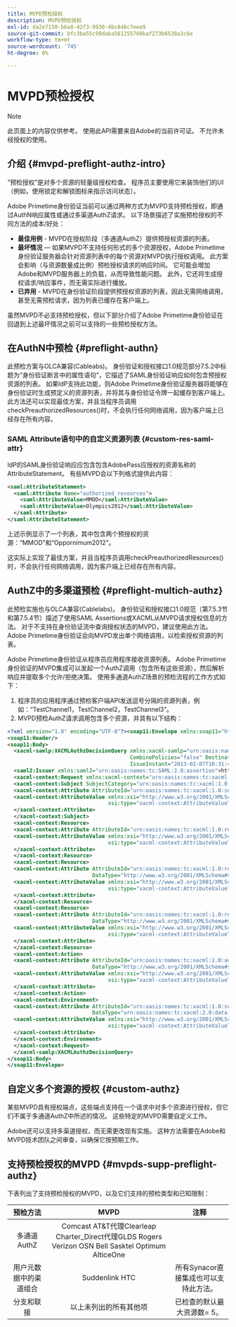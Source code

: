 ```yaml
---
title: MVPD预检授权
description: MVPD预检授权
exl-id: da2e7150-b6a8-42f3-9930-4bc846c7eee9
source-git-commit: bfc3ba55c99daba561255760baf273b6538a3c6e
workflow-type: tm+mt
source-wordcount: '745'
ht-degree: 0%

---
```


# MVPD预检授权

>[!NOTE]
>
>此页面上的内容仅供参考。 使用此API需要来自Adobe的当前许可证。 不允许未经授权的使用。

## 介绍 {#mvpd-preflight-authz-intro}

“预检授权”是对多个资源的轻量级授权检查。 程序员主要使用它来装饰他们的UI（例如，使用锁定和解锁图标来指示访问状态）。

Adobe Primetime身份验证当前可以通过两种方式为MVPD支持预检授权，即通过AuthN响应属性或通过多渠道AuthZ请求。  以下场景描述了实施预检授权的不同方法的成本/好处：

* **最佳用例** - MVPD在授权阶段（多通道AuthZ）提供预授权资源的列表。
* **最坏情况**  — 如果MVPD不支持任何形式的多个资源授权，Adobe Primetime身份验证服务器会针对资源列表中的每个资源对MVPD执行授权调用。 此方案会影响（与资源数量成比例）预检授权请求的响应时间。 它可能会增加Adobe和MVPD服务器上的负载，从而导致性能问题。 此外，它还将生成授权请求/响应事件，而无需实际进行播放。
* **已弃用** - MVPD在身份验证阶段提供预授权资源的列表，因此无需网络调用，甚至无需预检请求，因为列表已缓存在客户端上。

虽然MVPD不必支持预检授权，但以下部分介绍了Adobe Primetime身份验证在回退到上述最坏情况之前可以支持的一些预检授权方法。

## 在AuthN中预检 {#preflight-authn}

此预检方案与OLCA兼容(Cableabs)。 身份验证和授权接口1.0规范部分7.5.2中标题为“身份验证断言中的属性语句”，它描述了SAML身份验证响应如何包含预授权资源的列表。 如果IdP支持此功能，则Adobe Primetime身份验证服务器将能够在身份验证时生成预定义的资源列表，并将其与身份验证令牌一起缓存到客户端上。 此方法还可以实现最佳方案，并且当程序员调用checkPreauthorizedResources()时，不会执行任何网络调用，因为客户端上已经存在所有内容。

### SAML Attribute语句中的自定义资源列表 {#custom-res-saml-attr}

IdP的SAML身份验证响应应包含包含AdobePass应授权的资源名称的AttributeStatement。  有些MVPD会以下列格式提供此内容：

```XML
<saml:AttributeStatement>
  <saml:Attribute Name="authorized_resources">
    <saml:AttributeValue>MMOD</saml:AttributeValue>
    <saml:AttributeValue>Olympics2012</saml:AttributeValue>
  </saml:Attribute>
</saml:AttributeStatement>
```

上述示例显示了一个列表，其中包含两个预授权的资源：“MMOD”和“Oppornimum2012”。

这实际上实现了最佳方案，并且当程序员调用checkPreauthorizedResources()时，不会执行任何网络调用，因为客户端上已经存在所有内容。

## AuthZ中的多渠道预检 {#preflight-multich-authz}

此预检实施也与OLCA兼容(Cablelabs)。  身份验证和授权接口1.0规范（第7.5.3节和第7.5.4节）描述了使用SAML Assertions或XACML从MVPD请求授权信息的方法。 对于不支持在身份验证流中查询授权状态的MVPD，建议使用此方法。 Adobe Primetime身份验证会向MVPD发出单个网络调用，以检索授权资源的列表。


Adobe Primetime身份验证从程序员应用程序接收资源列表。 Adobe Primetime身份验证的MVPD集成可以发起一个AuthZ调用（包含所有这些资源），然后解析响应并提取多个允许/拒绝决策。  使用多通道AuthZ场景的预检流程的工作方式如下：

1. 程序员的应用程序通过预检客户端API发送逗号分隔的资源列表，例如：“TestChannel1，TestChannel2，TestChannel3”。
1. MVPD预检AuthZ请求调用包含多个资源，并具有以下结构：

```XML
<?xml version="1.0" encoding="UTF-8"?><soap11:Envelope xmlns:soap11="http://schemas.xmlsoap.org/soap/envelope/"> 
<soap11:Header/> 
<soap11:Body> 
  <xacml-samlp:XACMLAuthzDecisionQuery xmlns:xacml-samlp="urn:oasis:names:tc:xacml:2.0:profile:saml2.0:v2:schema:protocol" 
                                       CombinePolicies="false" Destination="https://login.idpexmaple.net/" ID="_3576604f382455d6495f342d9e07b69c" 
                                       IssueInstant="2013-02-07T10:31:40.333Z" Version="2.0"> 
  <saml2:Issuer xmlns:saml2="urn:oasis:names:tc:SAML:2.0:assertion">https://saml.sp.auth-staging.adobe.com/on-behalf-of/TestDistributors</saml2:Issuer> 
  <xacml-context:Request xmlns:xacml-context="urn:oasis:names:tc:xacml:2.0:context:schema:os"> 
  <xacml-context:Subject SubjectCategory="urn:oasis:names:tc:xacml:1.0:subject-category:access-subject"> 
  <xacml-context:Attribute AttributeId="urn:oasis:names:tc:xacml:1.0:subject:subject-id" DataType="http://www.w3.org/2001/XMLSchema#string"> 
  <xacml-context:AttributeValue xmlns:xsi="http://www.w3.org/2001/XMLSchema-instance" 
                                xsi:type="xacml-context:AttributeValueType">VFZTAQEAABQCe[...]</xacml-context:AttributeValue> 
  </xacml-context:Attribute> 
  </xacml-context:Subject> 
  <xacml-context:Resource> 
  <xacml-context:Attribute AttributeId="urn:oasis:names:tc:xacml:1.0:resource:resource-id" DataType="http://www.w3.org/2001/XMLSchema#string"> 
  <xacml-context:AttributeValue xmlns:xsi="http://www.w3.org/2001/XMLSchema-instance" 
                                xsi:type="xacml-context:AttributeValueType">TestChannel1</xacml-context:AttributeValue> 
  </xacml-context:Attribute> 
  </xacml-context:Resource> 
  <xacml-context:Resource> 
  <xacml-context:Attribute AttributeId="urn:oasis:names:tc:xacml:1.0:resource:resource-id" 
                           DataType="http://www.w3.org/2001/XMLSchema#string"> 
  <xacml-context:AttributeValue xmlns:xsi="http://www.w3.org/2001/XMLSchema-instance" 
                                xsi:type="xacml-context:AttributeValueType">TestChannel2</xacml-context:AttributeValue> 
  </xacml-context:Attribute> 
  </xacml-context:Resource> 
  <xacml-context:Resource> 
  <xacml-context:Attribute AttributeId="urn:oasis:names:tc:xacml:1.0:resource:resource-id" 
                           DataType="http://www.w3.org/2001/XMLSchema#string"> 
  <xacml-context:AttributeValue xmlns:xsi="http://www.w3.org/2001/XMLSchema-instance"
                                xsi:type="xacml-context:AttributeValueType">TestChannel3</xacml-context:AttributeValue> 
  </xacml-context:Attribute> 
  </xacml-context:Resource> 
  <xacml-context:Action> 
  <xacml-context:Attribute AttributeId="urn:oasis:names:tc:xacml:1.0:action:action-id" 
                           DataType="http://www.w3.org/2001/XMLSchema#string"> 
  <xacml-context:AttributeValue xmlns:xsi="http://www.w3.org/2001/XMLSchema-instance" 
                                xsi:type="xacml-context:AttributeValueType">VIEW</xacml-context:AttributeValue> 
  </xacml-context:Attribute> 
  </xacml-context:Action> 
  <xacml-context:Environment> 
  <xacml-context:Attribute AttributeId="urn:oasis:names:tc:xacml:1.0:subject:authn-locality:ip-address" 
                           DataType="urn:oasis:names:tc:xacml:2.0:data-type:ipAddress"> 
  <xacml-context:AttributeValue xmlns:xsi="http://www.w3.org/2001/XMLSchema-instance" 
                                xsi:type="xacml-context:AttributeValueType">127.0.0.1</xacml-context:AttributeValue> 
  </xacml-context:Attribute> 
  </xacml-context:Environment> 
  </xacml-context:Request> 
  </xacml-samlp:XACMLAuthzDecisionQuery> 
</soap11:Body> 
</soap11:Envelope>
```

## 自定义多个资源的授权 {#custom-authz}

某些MVPD具有授权端点，这些端点支持在一个请求中对多个资源进行授权，但它们不属于多通道AuthZ中所述的情况。 这些特定的MVPD需要自定义工作。

Adobe还可以支持多渠道授权，而无需更改现有实施。  这种方法需要在Adobe和MVPD技术团队之间审查，以确保它按预期工作。

## 支持预检授权的MVPD {#mvpds-supp-preflight-authz}

下表列出了支持预检授权的MVPD，以及它们支持的预检类型和已知限制：

| 预检方法 | MVPD | 注释 |
|:-------------------------------:|:--------------------------------------------------------------------------------------------------------:|:------------------------------------------------------------------:|
| 多通道AuthZ | Comcast AT&amp;T代理Clearleap Charter_Direct代理GLDS Rogers Verizon OSN Bell Sasktel Optimum AlticeOne |  |
| 用户元数据中的渠道组合 | Suddenlink HTC | 所有Synacor直接集成也可以支持此方法。 |
| 分支和联接 | 以上未列出的所有其他项 | 已检查的默认最大资源数= 5。 |

<!--
![RelatedInformation]
>* [Logout](/help/authentication/usecase-mvpd-logout.md)
>* [Authorization](/help/authentication/authz-usecase.md)
>* [MVPD Integration Features](/help/authentication/mvpd-integr-features.md)
>* [MVPD User Metadata Exchange](/help/authentication/mvpd-user-metadata-exchng.md)
>* [Preflight Authorization - Programmer Integration Guide](/help/authentication/preflight-authz.md)
>* [AuthN and AuthZ Interface 1.0 Specification](https://www.cablelabs.com/specifications/CL-SP-AUTH1.0-I04-120621.pdf){target=_blank} 
-->
